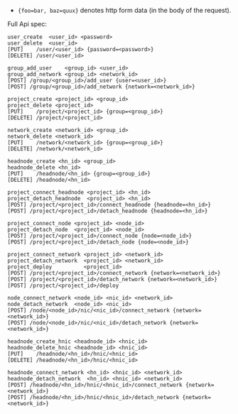 
* `{foo=bar, baz=quux}` denotes http form data (in the body of the request).

Full Api spec:

    user_create  <user_id> <password>
    user_delete  <user_id>
    [PUT]    /user/<user_id> {password=<password>}
    [DELETE] /user/<user_id>

    group_add_user    <group_id> <user_id>
    group_add_network <group_id> <network_id>
    [POST] /group/<group_id>/add_user {user=<user_id>}
    [POST] /group/<group_id>/add_network {network=<network_id>}

    project_create <project_id> <group_id>
    project_delete <project_id>
    [PUT]    /project/<project_id> {group=<group_id>}
    [DELETE] /project/<project_id>

    network_create <network_id> <group_id>
    network_delete <network_id>
    [PUT]    /network/<network_id> {group=<group_id>}
    [DELETE] /network/<network_id>

    headnode_create <hn_id> <group_id>
    headnode_delete <hn_id>
    [PUT]    /headnode/<hn_id> {group=<group_id>}
    [DELETE] /headnode/<hn_id>

    project_connect_headnode <project_id> <hn_id>
    project_detach_headnode  <project_id> <hn_id>
    [POST] /project/<project_id>/connect_headnode {headnode=<hn_id>}
    [POST] /project/<project_id>/detach_headnode {headnode=<hn_id>}

    project_connect_node <project_id> <node_id>
    project_detach_node  <project_id> <node_id>
    [POST] /project/<project_id>/connect_node {node=<node_id>}
    [POST] /project/<project_id>/detach_node {node=<node_id>}

    project_connect_network <project_id> <network_id>
    project_detach_network  <project_id> <network_id>
    project_deploy          <project_id>
    [POST] /project/<project_id>/connect_network {network=<network_id>}
    [POST] /project/<project_id>/detach_network {network=<network_id>}
    [POST] /project/<project_id>/deploy

    node_connect_network <node_id> <nic_id> <network_id>
    node_detach_network  <node_id> <nic_id>
    [POST] /node/<node_id>/nic/<nic_id>/connect_network {network=<network_id>}
    [POST] /node/<node_id>/nic/<nic_id>/detach_network {network=<network_id>}

    headnode_create_hnic <headnode_id> <hnic_id>
    headnode_delete_hnic <headnode_id> <hnic_id>
    [PUT]    /headnode/<hn_id>/hnic/<hnic_id>
    [DELETE] /headnode/<hn_id>/hnic/<hnic_id>

    headnode_connect_network <hn_id> <hnic_id> <network_id>
    headnode_detach_network  <hn_id> <hnic_id> <network_id>
    [POST] /headnode/<hn_id>/hnic/<hnic_id>/connect_network {network=<network_id>}
    [POST] /headnode/<hn_id>/hnic/<hnic_id>/detach_network {network=<network_id>}
